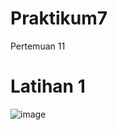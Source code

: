 # Praktikum7
Pertemuan 11
# Latihan 1
![image](https://user-images.githubusercontent.com/93815689/204803707-ed385fd8-c421-4f68-ad66-3e3782247b55.png)

